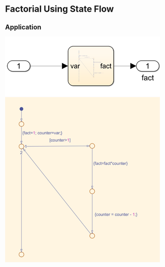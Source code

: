 # Factorial Using State Flow

## Application
<img src="Imgs/1.png" alt="drawing" style="width:700px;"/>
<img src="Imgs/2.png" alt="drawing" style="width:700px;"/>
